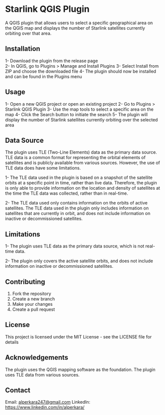 # Starlink QGIS Plugin

A QGIS plugin that allows users to select a specific geographical area on the QGIS map and displays the number of Starlink satellites currently orbiting over that area.

## Installation

1- Download the plugin from the release page<br />
2- In QGIS, go to Plugins > Manage and Install Plugins
3- Select Install from ZIP and choose the downloaded file
4- The plugin should now be installed and can be found in the Plugins menu

## Usage

1- Open a new QGIS project or open an existing project
2- Go to Plugins > Starlink QGIS Plugin
3- Use the map tools to select a specific area on the map
4- Click the Search button to initiate the search
5- The plugin will display the number of Starlink satellites currently orbiting over the selected area

## Data Source

The plugin uses TLE (Two-Line Elements) data as the primary data source. TLE data is a common format for representing the orbital elements of satellites and is publicly available from various sources. However, the use of TLE data does have some limitations.

1- The TLE data used in the plugin is based on a snapshot of the satellite orbits at a specific point in time, rather than live data. Therefore, the plugin is only able to provide information on the location and density of satellites at the time the TLE data was collected, rather than in real-time.

2- The TLE data used only contains information on the orbits of active satellites. The TLE data used in the plugin only includes information on satellites that are currently in orbit, and does not include information on inactive or decommissioned satellites.

## Limitations

1- The plugin uses TLE data as the primary data source, which is not real-time data.

2- The plugin only covers the active satellite orbits, and does not include information on inactive or decommissioned satellites.

## Contributing

1. Fork the repository
2. Create a new branch
3. Make your changes
4. Create a pull request

## License

This project is licensed under the MIT License - see the LICENSE file for details

## Acknowledgements

The plugin uses the QGIS mapping software as the foundation.
The plugin uses TLE data from various sources.

## Contact

Email: alperkara247@gmail.com
LinkedIn: https://www.linkedin.com/in/alperkara/

